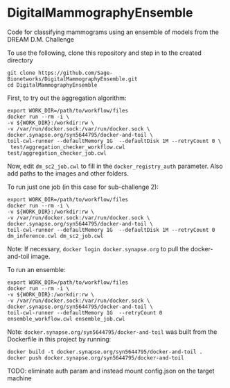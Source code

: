 # DigitalMammographyEnsemble
Code for classifying mammograms using an ensemble of models from the DREAM D.M. Challenge

To use the following, clone this repository and step in to the created directory
```
git clone https://github.com/Sage-Bionetworks/DigitalMammographyEnsemble.git
cd DigitalMammographyEnsemble
```

First, to try out the aggregation algorithm:
```
export WORK_DIR=/path/to/workflow/files
docker run --rm -i \
-v ${WORK_DIR}:/workdir:rw \
-v /var/run/docker.sock:/var/run/docker.sock \
docker.synapse.org/syn5644795/docker-and-toil \
toil-cwl-runner --defaultMemory 1G  --defaultDisk 1M --retryCount 0 \
 test/aggregation_checker_workflow.cwl test/aggregation_checker_job.cwl

```

Now, edit `dm_sc2_job.cwl` to fill in the `docker_registry_auth` parameter.  Also add paths to the images and other folders.

To run just one job (in this case for sub-challenge 2):
```
export WORK_DIR=/path/to/workflow/files
docker run --rm -i \
-v ${WORK_DIR}:/workdir:rw \
-v /var/run/docker.sock:/var/run/docker.sock \
docker.synapse.org/syn5644795/docker-and-toil \
toil-cwl-runner --defaultMemory 1G  --defaultDisk 1M --retryCount 0 dm_inference.cwl dm_sc2_job.cwl
```

Note:  If necessary, `docker login docker.synapse.org` to pull the docker-and-toil image.

To run an ensemble:
```
export WORK_DIR=/path/to/workflow/files
docker run --rm -i \
-v ${WORK_DIR}:/workdir:rw \
-v /var/run/docker.sock:/var/run/docker.sock \
docker.synapse.org/syn5644795/docker-and-toil \
toil-cwl-runner --defaultMemory 1G  --retryCount 0 ensemble_workflow.cwl ensemble_job.cwl
```
Note: `docker.synapse.org/syn5644795/docker-and-toil` was built from the Dockerfile in this project by running:

```
docker build -t docker.synapse.org/syn5644795/docker-and-toil .
docker push docker.synapse.org/syn5644795/docker-and-toil

```

TODO:  eliminate auth param and instead mount config.json on the target machine

